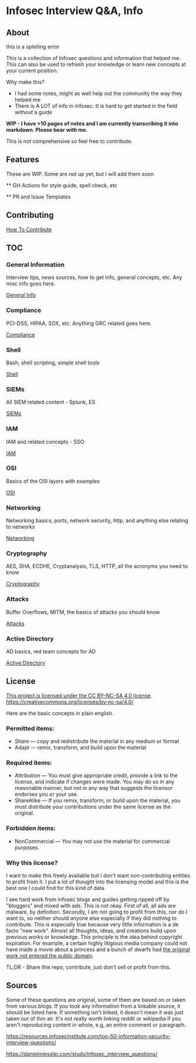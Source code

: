 # Infosec Interview Q&A, Info

## About

this is a splelling error

This is a collection of Infosec questions and information that helped me. This can also be used to refresh your knowledge or learn new concepts at your current position.

Why make this?

* I had some notes, might as well help out the community the way they helped me
* There is A LOT of info in infosec. It is hard to get started in the field without a guide

**WIP - I have >10 pages of notes and I am currently transcribing it into markdown. Please bear with me.**

This is not comprehensive so feel free to contribute.

## Features
These are WIP. Some are not up yet, but I will add them soon

** GH Actions for style guide, spell check, etc

** PR and Issue Templates 


## Contributing

[How To Contribute](CONTRIBUTING.md)



## TOC

### General Information
Interview tips, news sources, how to get info, general concepts, etc. Any misc info goes here.

[General Info](Info/general_info.md)

### Compliance
PCI-DSS, HIPAA, SOX, etc. Anything GRC related goes here.

[Compliance](Info/compliance.md)

### Shell
Bash, shell scripting, simple shell tools

[Shell](Info/Shell.md)

### SIEMs
All SIEM related content - Splunk, ES

[SIEMs](Info/siem.md)

### IAM
IAM and related concepts - SSO

[IAM](Info/iam.md)

### OSI
Basics of the OSI layers with examples

[OSI](Info/OSI.md)

### Networking
Networking basics, ports, network security, http, and anything else relating to networks

[Networking](Info/Networking.md)

### Cryptography
AES, SHA, ECDHE, Cryptanalysis, TLS, HTTP, all the acronyms you need to know

[Cryptography](Info/Cryptography.md)

### Attacks
Buffer Overflows, MITM, the basics of attacks you should know

[Attacks](Info/Attacks.md)

### Active Directory
AD basics, red team concepts for AD

[Active Directory](Info/Active_directory_.md)

## License

[This project is licensed under the CC BY-NC-SA 4.0 license](license.md). 
https://creativecommons.org/licenses/by-nc-sa/4.0/

Here are the basic concepts in plain english.

### Permitted items:

* Share — copy and redistribute the material in any medium or format
* Adapt — remix, transform, and build upon the material 

### Required items:

* Attribution — You must give appropriate credit, provide a link to the license, and indicate if changes were made. You may do so in any reasonable manner, but not in any way that suggests the licensor endorses you or your use. 
* ShareAlike — If you remix, transform, or build upon the material, you must distribute your contributions under the same license as the original. 

### Forbidden items:

* NonCommercial — You may not use the material for commercial purposes. 

### Why this license?

I want to make this freely available but I don't want non-contributing entities to profit from it. I put a lot of thought into the licensing model and this is the best one I could find for this kind of data. 

I see hard work from infosec blogs and guides getting ripped off by "bloggers" and mixed with ads. This is not okay. First of all, all ads are malware, by definition. Secondly, I am not going to profit from this, nor do I want to, so neither should anyone else especially if they did nothing to contribute. This is especially true because very little information is a de facto "new work". Almost all thoughts, ideas, and creations build upon previous works or knowledge. This principle is the idea behind copyright expiration. For example, a certain highly litigious media company could not have made a movie about a princess and a bunch of dwarfs had [the original work not entered the public domain](https://en.wikipedia.org/wiki/Snow_White). 

TL;DR - Share this repo, contribute, just don't sell or profit from this.

## Sources
Some of these questions are original, some of them are based on or taken from various blogs. If you took any information from a linkable source, it should be listed here. If something isn't linked, it doesn't mean it was just taken out of thin air. It's not really worth linking reddit or wikipedia if you aren't reproducing content in whole, e.g, an entire comment or paragraph.

https://resources.infosecinstitute.com/top-50-information-security-interview-questions/

https://danielmiessler.com/study/infosec_interview_questions/